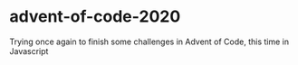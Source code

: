 # advent-of-code-2020
Trying once again to finish some challenges in Advent of Code, this time in Javascript
